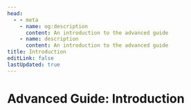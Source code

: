 ```yaml
---
head:
  - - meta
    - name: og:description
      content: An introduction to the advanced guide
    - name: description
      content: An introduction to the advanced guide
title: Introduction
editLink: false
lastUpdated: true
---
```

# Advanced Guide: Introduction